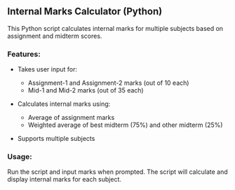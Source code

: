 ## Internal Marks Calculator (Python)

This Python script calculates internal marks for multiple subjects based on assignment and midterm scores.

###  Features:

* Takes user input for:

  * Assignment-1 and Assignment-2 marks (out of 10 each)
  * Mid-1 and Mid-2 marks (out of 35 each)
* Calculates internal marks using:

  * Average of assignment marks
  * Weighted average of best midterm (75%) and other midterm (25%)
* Supports multiple subjects

###  Usage:

Run the script and input marks when prompted. The script will calculate and display internal marks for each subject.
